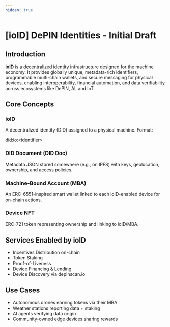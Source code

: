 ```yaml
---
hidden: true
---
```


# \[ioID] DePIN Identities - Initial Draft

## Introduction

**ioID** is a decentralized identity infrastructure designed for the machine economy. It provides globally unique, metadata-rich identifiers, programmable multi-chain wallets, and secure messaging for physical devices, enabling interoperability, financial automation, and data verifiability across ecosystems like DePIN, AI, and IoT.

## Core Concepts

### ioID&#x20;

A decentralized identity (DID) assigned to a physical machine. Format:

did:io:\<identifier>

### **DID Document (DID Doc)**

Metadata JSON stored somewhere (e.g., on IPFS) with keys, geolocation, ownership, and access policies.

### **Machine-Bound Account (MBA)**

An ERC-6551-inspired smart wallet linked to each ioID-enabled device for on-chain actions.

### **Device NFT**

ERC-721 token representing ownership and linking to ioID/MBA.

## **Services Enabled by ioID**

* Incentives Distribution on-chain
* Token Staking
* Proof-of-Liveness
* Device Financing & Lending
* Device Discovery via depinscan.io

## Use Cases

* Autonomous drones earning tokens via their MBA
* Weather stations reporting data + staking
* AI agents verifying data origin
* Community-owned edge devices sharing rewards
